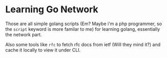 Learning Go Network
====

Those are all simple golang scripts (Em? Maybe i'm a php programmer, so the `script` keyword is more familar to me) for learning golang, essentially the network part.

Also some tools like `rfc` to fetch rfc docs from ietf (Will they mind it?) and cache it locally to view it under CLI.
